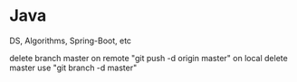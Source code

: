 # Java
DS, Algorithms, Spring-Boot, etc

delete branch master on remote "git push -d origin master" on local delete master use "git branch -d master"

